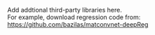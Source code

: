 Add addtional third-party libraries here.    
For example, download regression code from: https://github.com/bazilas/matconvnet-deepReg
